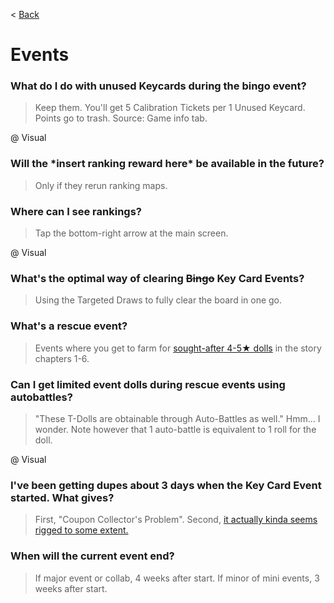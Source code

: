 < [Back](/GFL/mainpage)

# Events

### What do I do with unused Keycards during the bingo event?

> Keep them. You'll get 5 Calibration Tickets per 1 Unused Keycard. Points go to trash. Source: Game info tab.

@ Visual

### Will the \*insert ranking reward here* be available in the future?

> Only if they rerun ranking maps.

### Where can I see rankings?

> Tap the bottom-right arrow at the main screen.

@ Visual

### What's the optimal way of clearing ~~Bingo~~ Key Card Events?

> Using the Targeted Draws to fully clear the board in one go.

<!-- 
### I want to get ready for the next event. Are there any guides here?

> [There's this for starters.](https://drive.google.com/drive/folders/1YSG70y6NYm9E0rnOOvu5-xIC4yigCnU_) 
-->

### What's a rescue event?

> Events where you get to farm for [sought-after 4-5★ dolls](/GFL/tdolls#is-there-a-comprehensive-list-of-limited-event-dolls) in the story chapters 1-6.

### Can I get limited event dolls during rescue events using autobattles?

> "These T-Dolls are obtainable through Auto-Battles as well." Hmm... I wonder. Note however that 1 auto-battle is equivalent to 1 roll for the doll.

@ Visual

### I've been getting dupes about 3 days when the Key Card Event started. What gives?

> First, "Coupon Collector's Problem". Second, [it actually kinda seems rigged to some extent.](https://old.reddit.com/r/girlsfrontline/comments/o5hpk4/weekly_commanders_lounge_june_22_2021/h2pa27f/)

### When will the current event end?

> If major event or collab, 4 weeks after start. If minor of mini events, 3 weeks after start.